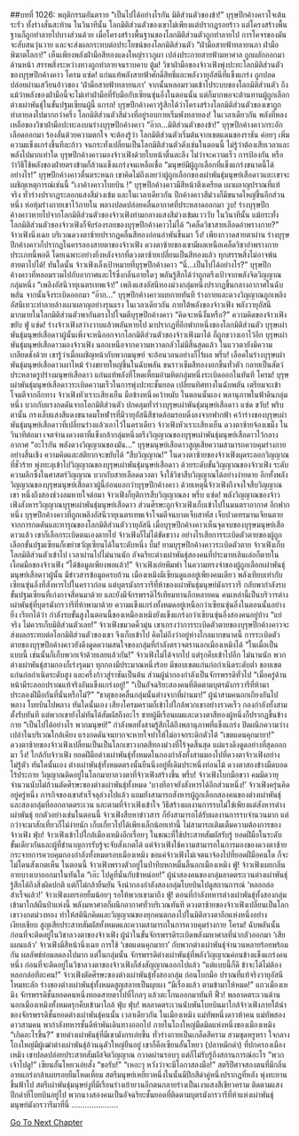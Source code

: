 ##บทที่ 1026: พฤติกรรมอันตราย
“เป็นไปได้อย่างไรกัน มิติส่วนตัวของข้า!”
บุรุษปีกค้างคาวใจเต้นระรัว ทั้งร่างสั่นสะท้าน
ในวินาทีนั้น โลกมิติส่วนตัวของเขาไม่เพียงแต่ปรากฏรอยร้าว แต่โครงสร้างพื้นฐานก็ถูกทำลายไปบางส่วนด้วย
เมื่อโครงสร้างพื้นฐานของโลกมิติส่วนตัวถูกทำลายไป การโคจรของมันจะสับสนวุ่นวาย และจะส่งผลกระทบต่อประโยชน์ของโลกมิติส่วนตัว
“ฝ่ามือสายฟ้าทลายนภา ฝ่ามือพิฆาตโลกา!”
เห็นเพียงพลังฝ่ามือสีทองแดงใหญ่ราวภูผา เปล่งประกายสายฟ้ามหาศาล ถูกผลักออกมาด้านหน้า สรรพสิ่งระหว่างทางถูกทำลายจนราบคาบ
ตู้ม!
วิชาฝ่ามือของจ้าวเฟิงพุ่งปะทะโลกมิติส่วนตัวของบุรุษปีกค้างคาว
โครม แซ่ด!
แก่นแท้พลังสายฟ้าศักดิ์สิทธิ์และพลังวายุอัสนีที่แข็งแกร่ง ถูกปลดปล่อยผ่านเสวียนอ้าวของ ‘ฝ่ามือสายฟ้าทลายนภา’ จากนั้นหลอมรวมเข้าไประบบของโลกมิติส่วนตัว
ถึงแม้ว่าพลังของฝ่ามือนี้จะไม่เท่าฝ่ามือที่รับมือกับเซียนซุ่นอิ่งในตอนนั้น แต่ก็มากพอจะต้านทานผู้ถูกเลือกต่างเผ่าพันธุ์ในขั้นปฐมเซียนผู้นี้
แกรก!
บุรุษปีกค้างคาวรู้สึกได้ว่าโครงสร้างโลกมิติส่วนตัวของเขาถูกทำลายลงไปมากกว่าครึ่ง โลกมิติส่วนตัวสีม่วงที่อยู่รอบกายเริ่มพังทลายลง!
ในเวลาเดียวกัน พลังที่หลงเหลือของวิชาฝ่ามือปะทะลงบนร่างบุรุษปีกค้างคาว
“อ๊าก…มิติส่วนตัวของข้า!”
บุรุษปีกค้างคาวกระอักเลือดออกมา ร้องลั่นด้วยความตกใจ
จะต้องรู้ว่า โลกมิติส่วนตัวเริ่มต้นจากเขตแดนของราชัน ค่อยๆ เพิ่มความแข็งแกร่งขึ้นทีละก้าว จนกระทั่งเปลี่ยนเป็นโลกมิติส่วนตัวดังเช่นในตอนนี้ ไม่รู้ว่าต้องเสียเวลาและพลังไปมากเท่าใด
บุรุษปีกค้างคาวมองจ้าวเฟิงด้วยใบหน้าตื่นตะลึง ไม่ว่าจะความเร็ว การป้องกัน หรือว่าวิธีใช้พลังของฝ่ายตรงข้ามก็ล้วนแข็งแกร่งจนเหลือเชื่อ
“มนุษย์มีผู้ถูกเลือกที่แข็งแกร่งขนาดนี้ได้อย่างไร!”
บุรุษปีกค้างคาวตื่นตระหนก เขาคิดไม่ถึงเลยว่าผู้ถูกเลือกของเผ่าพันธุ์มนุษย์เสือดาวและเขาจะเผชิญเหตุการณ์เช่นนี้
“เงาค้างคาวโบยบิน !”
บุรุษปีกค้างคาวมีสีหน้าตึงเครียด เผาผลาญปราณที่แท้จริง ทั่วร่างปรากฏระลอกแสงสีม่วงเข้ม และในเวลาเดียวกัน ปีกค้างคาวสีม่วงก็มีขนาดใหญ่ขึ้นอีกส่วนหนึ่ง ห่อหุ้มร่างกายเขาไว้ภายใน พลางปลดปล่อยคลื่นอากาศที่ประหลาดออกมา
วูบ!
ร่างบุรุษปีกค้างคาวหายไปจากโลกมิติส่วนตัวของจ้าวเฟิงท่ามกลางแสงสีม่วงเข้มแวววับ
ในวินาทีนั้น แม้กระทั่งโลกมิติส่วนตัวของจ้าวเฟิงก็จับร่องรอยของบุรุษปีกค้างคาวไม่ได้
“เคล็ดวิชาสายเลือดอำพรางกาย?”
จ้าวเฟิงนิ่งเฉย บริเวณดวงตาซ้ายปรากฏคลื่นสีทองอ่อนอำพันขึ้นมา
วิ้ง!
เพียงกวาดสายตาผ่าน ร่างบุรุษปีกค้างคาวก็ปรากฏในครรลองสายตาของจ้าวเฟิง
ดวงตาซ้ายของเขามีผลเหนือเคล็ดวิชาอำพรางกายประเภทนี้พอดี โดยเฉพาะอย่างยิ่งหลังจากที่ดวงตาซ้ายเปลี่ยนเป็นสีทองแล้ว ทุกสรรพสิ่งไม่อาจพ้นสายตาไปได้!
ทันใดนั้น จ้าวเฟิงเล็งเป้าหมายที่บุรุษปีกค้างคาว
“นี่…เป็นไปได้อย่างไร?”
บุรุษปีกค้างคาวที่หลอมรวมไปกับอากาศและไร้ซึ่งกลิ่นอายใดๆ พลันรู้สึกได้ว่าถูกตรึงเป้าจากพลังจิตวิญญาณกลุ่มหนึ่ง
“เพลิงอัสนีวายุเนตรเทพเจ้า!”
เพลิงแสงอัสนีทองม่วงกลุ่มหนึ่งปรากฏขึ้นกลางอากาศในฉับพลัน จากนั้นจึงระเบิดออกมา
“อ๊าก…”
บุรุษปีกค้างคาวเผยกายทันที ร่างกายและดวงวิญญาณถูกเพลิงอัสนีเทวะทำลายล้างเผาผลาญอย่างรุนแรง
ในเวลาเดียวกัน ภายใต้พลังของจ้าวเฟิง พลังวายุอัสนีมากมายในโลกมิติส่วนตัวพากันตรงไปโจมตีบุรุษปีกค้างคาว
“คิดจะหนีงั้นหรือ?”
ความคิดของจ้าวเฟิงขยับ
ฟู่ แซ่ด!
ร่างจ้าวเฟิงสว่างวาบแล้วพลันหายไป มาปรากฏที่อีกฟากหนึ่งของโลกมิติส่วนตัว
บุรุษเผ่าพันธุ์มนุษย์เสือดาวผู้นั้นเพิ่งจะหนีออกจากโลกมิติส่วนตัวของจ้าวเฟิงมาได้ ก็ถูกขวางเอาไว้อีก
บุรุษเผ่าพันธุ์มนุษย์เสือดาวมองจ้าวเฟิง นอกเหนือจากความหวาดกลัวไม่มีสิ้นสุดแล้ว ในแววตายังมีความเกลียดชังด้วย
เขารู้ว่าเมื่อเผชิญหน้ากับพวกมนุษย์ จะอ้อนวอนอย่างก็ไร้ผล
พรึ่บ!
เลือดในร่างบุรุษเผ่าพันธุ์มนุษย์เสือดาวเผาไหม้ ร่างขยายใหญ่ขึ้นในฉับพลัน ขนราวเข็มสีทองงอกขึ้นทั่วตัว กลายเป็นสัตว์ประหลาดรูปร่างมนุษย์เสือดาว แก่นแท้พลังที่โหดเหี้ยมอำมหิตกลุ่มหนึ่งระเบิดออกในทันที
โครม!
บุรุษเผ่าพันธุ์มนุษย์เสือดาวระเบิดความเร็วในการพุ่งปะทะชั้นยอด เปลี่ยนทิศทางในฉับพลัน เตรียมจะเข้าโจมตีจากอีกทาง
จ้าวเฟิงหัวเราะเสียงเย็น มือข้างหนึ่งคว้าหมับ
ในตอนนั้นเอง พลานุภาพในฟ้าดินกลุ่มหนึ่ง บวกกับแรงกดดันจากโลกมิติส่วนตัว ปกคลุมทั่วร่างบุรุษเผ่าพันธุ์มนุษย์เสือดาว
แซ่ด ขวับ!
พริบตานั้น กรงเล็บแสงสีแดงขนาดมโหฬารที่มีวายุอัสนีสีชาดล้อมรอบดิ่งลงจากฟากฟ้า คว้าร่างของบุรุษเผ่าพันธุ์มนุษย์เสือดาวที่เปลี่ยนร่างแล้วเอาไว้ในคราเดียว
จ้าวเฟิงหัวเราะเสียงเย็น ดวงตาซ้ายจ้องเขม็ง
ในวินาทีต่อมา
เจตจำนงดวงตาที่แข็งกล้ากลุ่มหนึ่งตรึงวิญญาณของบุรุษเผ่าพันธุ์มนุษย์เสือดาวไว้กลางอากาศ
“อะไรกัน พลังดวงวิญญาณของมัน…”
บุรุษมนุษย์เสือดาวสูญเสียความสามารถควบคุมร่างกายอย่างสิ้นเชิง ความคิดและสติยากจะขยับได้
“สืบวิญญาณ!”
ในดวงตาซ้ายของจ้าวเฟิงผุดระลอกวิญญาณที่ชั่วร้าย พุ่งทะลุเข้าไปวิญญาณของบุรุษเผ่าพันธุ์มนุษย์เสือดาว
ด้วยระดับขั้นวิญญาณของจ้าวเฟิง ระดับความลึกซึ้งในศาสตร์วิญญาณ บวกกับสายเลือดดวงตา จึงใช้วิชาสืบวิญญาณได้อย่างง่ายดาย
อีกทั้งพลังวิญญาณของบุรุษมนุษย์เสือดาวผู้นี้อ่อนแอกว่าบุรุษปีกค้างคาว ด้วยเหตุนี้จ้าวเฟิงถึงจงใจสืบวิญญาณเขา
หนึ่งถึงสองช่วงลมหายใจต่อมา
จ้าวเฟิงก็ยุติการสืบวิญญาณลง
พรึ่บ แซ่ด!
พลังวิญญาณของจ้าวเฟิงสังหารวิญญาณบุรุษเผ่าพันธุ์มนุษย์เสือดาว ส่วนศีรษะถูกจ้าวเฟิงเก็บเข้าไปในมนตราอากาศ
อีกฟากหนึ่ง บุรุษปีกค้างคาวที่ถูกเพลิงอัสนีวายุเนตรเทพเจ้าโจมตีจนบาดเจ็บสาหัส เจ็บปวดทรมานเจียนตายจากการกดดันและทารุณของโลกมิติส่วนตัววายุอัสนี
เมื่อบุรุษปีกค้างคาวเห็นจุดจบของบุรุษมนุษย์เสือดาวแล้ว เขาก็เลือกระเบิดตนเองตายไป
จ้าวเฟิงก็ไม่ได้ขัดขวาง อย่างไรเสียการระเบิดตัวตายของผู้ถูกเลือกขั้นปฐมเซียนก็เขย่าขวัญเซียนได้ในระดับหนึ่ง
บึ้ม!
ยามบุรุษปีกค้างคาวระเบิดตัวตาย จ้าวเฟิงเก็บโลกมิติส่วนตัวเข้าไป
เวลาผ่านไปไม่นานนัก อัจฉริยะต่างเผ่าพันธุ์สองคนที่ประมาทเลินเล่อก็ตายในเงื้อมมือของจ้าวเฟิง
“ได้ข้อมูลเพียงพอแล้ว!”
จ้าวเฟิงเอ่ยพึมพำ
ในความทรงจำของผู้ถูกเลือกเผ่าพันธุ์มนุษย์เสือดาวผู้นั้น มีข่าวสารข้อมูลครบถ้วน
เมืองเหมิงมีเซียนดูแลอยู่เพียงคนเดียว พลังเทียบเท่ากับเซียนซุ่นอิ่งที่สังหารไปในคราวก่อน
แต่บุตรมังกรวารีที่ห้าของเผ่าพันธุ์มนุษย์มังกรวารี กลับพากำลังรบขั้นปฐมเซียนที่เก่งกาจสี่คนมาด้วย และยังมีจักรพรรดิไร้เทียมทานอีกหลายคน
คนเหล่านี้เป็นบริวารต่างเผ่าพันธุ์ที่บุตรมังกรวารีที่ห้าพามาด้วย ความแข็งแกร่งทั้งหมดอยู่เหนือกว่าเซียนซุ่นอิ่งในตอนนั้นอย่างยิ่ง
เรียกได้ว่า กำลังรบขั้นสูงในตอนนี้ของเหมืองเหมิงยังแข็งแกร่งกว่าเซียนซุ่นอิ่งสองคนอยู่บ้าง
“แย่จริง ไม่ควรเก็บมิติส่วนตัวเลย!”
จ้าวเฟิงขมวดคิ้วมุ่น
เขาเกรงว่าการระเบิดตัวตายของบุรุษปีกค้างคาวจะส่งผลกระทบต่อโลกมิติส่วนตัวของเขา จึงเก็บเข้าไป
คิดไม่ถึงว่าอยู่ห่างไกลมากขนาดนี้ การระเบิดตัวตายของบุรุษปีกค้างคาวยังดึงดูดความสนใจของกลุ่มที่กำลังตรวจตรานอกเมืองเหมิงได้
“ในเมื่อเป็นแบบนี้ เช่นนั้นก็เก็บพวกเจ้าด้วยเลยแล้วกัน!”
จ้าวเฟิงไม่ได้จากไป แต่รุกคืบเข้าไปอีก
ไม่นานนัก
พวกต่างเผ่าพันธุ์สามกองก็เร่งรุดมา ทุกกองมีประมาณหนึ่งร้อย มีขอบเขตแก่นก่อกำเนิดระดับต่ำ ขอบเขตแก่นก่อกำเนิดระดับสูง และครึ่งก้าวสู่ราชันเป็นต้น ส่วนผู้นำกองกำลังเป็นจักรพรรดิทั่วไป
“เมื่อครู่ด้านหน้ามีระลอกปราณแท้จริงอันแข็งแกร่งอยู่!”
“เป็นอัจฉริยะสองคนที่ติดตามบุตรมังกรวารีที่ห้ามาประลองฝีมือกันที่นั่นหรือไม่?”
“ธาตุของคลื่นกลุ่มนั้นต่างจากที่ผ่านมา!”
ผู้นำสามคนถกเถียงกันไปพลาง โบยบินไปพลาง
ทันใดนั้นเอง เสียงโครมครามก็เข้าไปใกล้พวกเขาอย่างรวดเร็ว กองกำลังทั้งสามตั้งรับทันที
แต่พวกเขายังไม่ทันได้สัมผัสถึงอะไร ชายผู้มีเรือนผมและดวงตาสีทองผู้หนึ่งก็ปรากฏขึ้นข้างกาย
“เป็นไปได้อย่างไร พวกมนุษย์!”
กำลังพลทั้งสามรู้สึกได้ถึงพลานุภาพที่แข็งแกร่ง ปิดผนึกความว่างเปล่าในบริเวณใกล้เคียง แรงกดดันจนยากจะหายใจทำให้ไม่อาจกระดิกตัวได้
“เขตแดนคุกมายา!”
ดวงตาซ้ายของจ้าวเฟิงเปลี่ยนเป็นเป็นโลกเขาวงกตสีทองม่วงที่ไร้จุดสิ้นสุด แผ่แรงดึงดูดอย่างที่สุดออกมา
วิ้ง!
ใกล้กับจ้าวเฟิง ยอดฝีมือต่างเผ่าพันธุ์ทั้งหมดในกองกำลังทั้งสามมองไปที่ดวงตาจ้าวเฟิงอย่างไม่รู้ตัว
ทันใดนั้นเอง ต่างเผ่าพันธุ์ทั้งหมดตรงนั้นยืนนิ่งอยู่ที่เดิมประหนึ่งท่อนไม้ ดวงตาสองข้างมืดบอดไร้ประกาย วิญญาณติดอยู่ในโลกมายาลวงตาที่จ้าวเฟิงสร้างขึ้น
พรึ่บ!
จ้าวเฟิงโบกมือขวา คมมีดวายุจำนวนนับไม่ถ้วนตัดศีรษะของต่างเผ่าพันธุ์ทั้งหมด
‘บางทีอาจยังสังหารได้อีกส่วนหนึ่ง!’
จ้าวเฟิงครุ่นคิดอยู่ครู่หนึ่ง
ภารกิจของเขาสำเร็จลุล่วงไปแล้ว แถมยังสามารถสังหารผู้ถูกเลือกสองคนของต่างเผ่าพันธุ์ และสองกลุ่มที่ออกลาดตระเวน
และตามที่จ้าวเฟิงเข้าใจ วิธีสร้างผลงานการรบไม่ใช่เพียงแต่สังหารต่างเผ่าพันธุ์ ยกตัวอย่างเช่นในตอนนี้ จ้าวเฟิงสืบหาข่าวสาร ก็ยังสามารถได้รับผลงานการรบจำนวนมาก
แต่กว่าจะมาสักเที่ยวก็ไม่ง่ายนัก เก็บเกี่ยวไปได้เพียงเล็กน้อยเท่านี้ ไม่สามารถเติมเต็มความต้องการของจ้าวเฟิง
ฟุ่บ!
จ้าวเฟิงเข้าไปใกล้เมืองเหมิงอีกเรื่อยๆ
ในขณะที่ใช้ประสาทสัมผัสรับรู้ ยอดฝีมือในระดับขั้นเดียวกันและผู้ที่ชำนาญการรับรู้จะจับสังเกตได้
แต่จ้าวเฟิงใช้ความสามารถในการมองของดวงตาซ้าย กระจายการควบคุมกองกำลังทั้งหมดรอบเมืองเหมิง
ขอแค่จ้าวเฟิงไม่เจตนาจ้องไปที่ยอดฝีมือคนใด ก็จะไม่โดนสังเกตเห็น
ในตอนนี้ จ้าวเฟิงพรางตัวอยู่ในป่าทึบหกหมื่นลี้นอกเมืองเหมิง
ฟู่!
จ้าวเฟิงเผยกลิ่นอายบางเบาออกมาในทันใด
“เอ๊ะ ไปดูที่นั่นกับข้าหน่อย!”
ผู้นำสองคนของกลุ่มลาดตระเวนต่างเผ่าพันธุ์รู้สึกได้ถึงสิ่งผิดปกติ แต่ก็ไม่กล้ายืนยัน จึงนำกองกำลังสองกลุ่มโบยบินไปดูสถานการณ์
‘หลอกล่อสำเร็จแล้ว!’
จ้าวเฟิงเผยรอยยิ้มน้อยๆ รอให้พวกเขามาถึง
ฟู่!
ตอนที่กำลังทหารต่างเผ่าพันธุ์ทั้งสองกลุ่มเข้ามาใกล้ผืนป่าแห่งนี้ พลังมหาศาลก็ผนึกอากาศทั่วบริเวณทันที
ดวงตาซ้ายของจ้าวเฟิงเปลี่ยนเป็นโลกเขาวงกตม่วงทอง ทำให้สตินึกคิดและวิญญาณของทุกคนตกลงไปในมิติลวงตาอีกแห่งหนึ่งอย่างเงียบเชียบ สูญเสียประสาทสัมผัสทั้งหมดและความสามารถในการควบคุมร่างกาย
โครม!
ฉับพลันนั้น ก่อนที่จะติดอยู่ในวิชาลวงตาของจ้าวเฟิง ผู้นำในขั้นจักรพรรดิระเบิดพลังมหาศาลที่น่ากลัวออกมา
‘เสียแผนแล้ว’
จ้าวเฟิงมีสีหน้านิ่งเฉย
การใช้ ‘เขตแดนคุกมายา’ กับพวกต่างเผ่าพันธุ์จำนวนหลายร้อยพร้อมกัน ผลลัพธ์ย่อมลดลงไปมาก
แต่ในกลุ่มนั้น จักรพรรดิต่างเผ่าพันธุ์ที่พลังวิญญาณค่อนข้างแข็งแกร่งคนหนึ่ง ก่อนที่จะติดอยู่ในวิชาลวงตาของจ้าวเฟิงก็ส่งสัญญาณออกไปแล้ว
“แต่แบบนี้ก็ดี ข้าจะได้ไม่ต้องหลอกล่อทีละคน!”
จ้าวเฟิงตัดศีรษะของต่างเผ่าพันธุ์ทั้งสองกลุ่ม ก่อนโบกมือ ปราณที่แท้จริงวายุอัสนีโหมทะลัก ร่างของต่างเผ่าพันธุ์ทั้งหมดสูญสลายเป็นผุยผง
“มีเรื่องแล้ว ตามข้ามาให้หมด!”
แถวเมืองเหมิง จักรพรรดิชั้นยอดคนหนึ่งทอดสายตาไปที่ไกลๆ แล้วตะโกนออกมาทันที
ฟิ้ว!
พลลาดตระเวนด้านนอกเมืองเหมิงทั้งหมดรุกคืบเข้ามาใกล้
ฟุ่บ ฟุ่บ!
พลลาดตระเวนนับพันโบยบินมาใกล้จ้าวเฟิงภายใต้นำของจักรพรรดิชั้นยอดต่างเผ่าพันธุ์คนนั้น
เวลาเดียวกัน ในเมืองเหมิง
แม่ทัพหนึ่งดาวห้าคน แม่ทัพสองดาวสามคน พากำลังทหารชั้นดีห้าพันเดินทางออกไป
ภายในโถงใหญ่มืดมิดแห่งหนึ่งของเมืองเหมิง
“เกิดอะไรขึ้น?”
ชายต่างเผ่าพันธุ์ที่มีเขามังกรเอ่ยขึ้น ทั่วร่างกายเป็นเกล็ดสีคราม สวมชุดหรูหรา
ใจกลางโถงใหญ่มีผู้เฒ่าต่างเผ่าพันธุ์อ้วนฉุตัวใหญ่ยืนอยู่ เขาก็คือเซียนอั้นโหยว (ปลาหมึกดำ) ที่ปกครองเมืองเหมิง
เขาปลดปล่อยประสาทสัมผัสจิตวิญญาณ กวาดผ่านรอบๆ แต่ก็ไม่รับรู้ถึงสถานการณ์อะไร
“พวกเจ้าไปดู!”
เซียนอั้นโหยวเอ่ยสั่ง
“ขอรับ!”
“เหอะๆ หวังว่าจะมีโอกาสลงมือ!”
สตรีปีศาจสองตนที่มีกลิ่นอายแกร่งกล้าเผยรอยยิ้มโหดเหี้ยม สตรีมนุษย์เหยี่ยวหนึ่งในนั้นมีปีกสีดำคู่หนึ่งปรากฏที่หลัง พุ่งทะยานขึ้นฟ้าไป
สตรีเผ่าพันธุ์มนุษย์งูที่มีเรือนร่างเย้ายวนอีกตนกลายร่างเป็นเงาแสงสีเขียวคราม ติดตามแสงปีกดำที่โบยบินอยู่ไป
พวกนางสองคนเป็นอัจฉริยะชั้นยอดที่ติดตามบุตรมังกรวารีที่ห้าแห่งเผ่าพันธุ์มนุษย์มังกรวารีมาที่นี่
…………………


[Go To Next Chapter]( ./264.md)